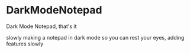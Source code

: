 # DarkModeNotepad
Dark Mode Notepad, that's it

slowly making a notepad in dark mode so you can rest your eyes, adding features slowly
